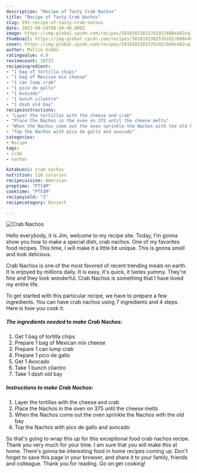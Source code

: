 ```yaml
---
description: "Recipe of Tasty Crab Nachos"
title: "Recipe of Tasty Crab Nachos"
slug: 591-recipe-of-tasty-crab-nachos
date: 2022-08-24T08:50:46.800Z
image: https://img-global.cpcdn.com/recipes/5810102381576192/680x482cq70/crab-nachos-recipe-main-photo.jpg
thumbnail: https://img-global.cpcdn.com/recipes/5810102381576192/680x482cq70/crab-nachos-recipe-main-photo.jpg
cover: https://img-global.cpcdn.com/recipes/5810102381576192/680x482cq70/crab-nachos-recipe-main-photo.jpg
author: Mollie Gibbs
ratingvalue: 4.9
reviewcount: 10722
recipeingredient:
- "1 bag of tortilla chips"
- "1 bag of Mexican mix cheese"
- "1 can lump crab"
- "1 pico de gallo"
- "1 Avocado"
- "1 bunch cilantro"
- "1 dash old bay"
recipeinstructions:
- "Layer the tortillas with the cheese and crab"
- "Place the Nachos in the oven on 375 until the cheese melts"
- "When the Nachos come out the oven sprinkle the Nachos with the old bay"
- "Top the Nachos with pico de gallo and avocado"
categories:
- Recipe
tags:
- crab
- nachos

katakunci: crab nachos 
nutrition: 110 calories
recipecuisine: American
preptime: "PT14M"
cooktime: "PT53M"
recipeyield: "3"
recipecategory: Dessert

---
```



![Crab Nachos](https://img-global.cpcdn.com/recipes/5810102381576192/680x482cq70/crab-nachos-recipe-main-photo.jpg)

Hello everybody, it is Jim, welcome to my recipe site. Today, I'm gonna show you how to make a special dish, crab nachos. One of my favorites food recipes. This time, I will make it a little bit unique. This is gonna smell and look delicious.



Crab Nachos is one of the most favored of recent trending meals on earth. It is enjoyed by millions daily. It is easy, it's quick, it tastes yummy. They're fine and they look wonderful. Crab Nachos is something that I have loved my entire life.


To get started with this particular recipe, we have to prepare a few ingredients. You can have crab nachos using 7 ingredients and 4 steps. Here is how you cook it.

<!--inarticleads1-->

##### The ingredients needed to make Crab Nachos:

1. Get 1 bag of tortilla chips
1. Prepare 1 bag of Mexican mix cheese
1. Prepare 1 can lump crab
1. Prepare 1 pico de gallo
1. Get 1 Avocado
1. Take 1 bunch cilantro
1. Take 1 dash old bay




<!--inarticleads2-->

##### Instructions to make Crab Nachos:

1. Layer the tortillas with the cheese and crab
1. Place the Nachos in the oven on 375 until the cheese melts
1. When the Nachos come out the oven sprinkle the Nachos with the old bay
1. Top the Nachos with pico de gallo and avocado




So that's going to wrap this up for this exceptional food crab nachos recipe. Thank you very much for your time. I am sure that you will make this at home. There's gonna be interesting food in home recipes coming up. Don't forget to save this page in your browser, and share it to your family, friends and colleague. Thank you for reading. Go on get cooking!
